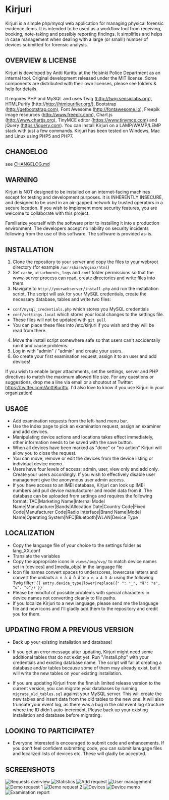 # Kirjuri
Kirjuri is a simple php/mysql web application for managing physical forensic evidence items. It is intended to be used as a workflow tool from receiving, booking, note-taking and possibly reporting findings. It simplifies and helps in case management when dealing with a large (or small!) number of devices submitted for forensic analysis.

OVERVIEW & LICENSE
------------

Kirjuri is developed by Antti Kurittu at the Helsinki Police Department as an internal tool. Original development released under the MIT license. Some components are distributed with their own licenses, please see folders & help for details.

It requires PHP and MySQL and uses Twig (http://twig.sensiolabs.org), HTMLPurify (http://http://htmlpurifier.org/), Bootstrap (http://getbootstrap.com), Font Awesome (http://fontawesome.io), Freepik image resources (http://www.freepik.com), Chart.js (http://www.chartjs.org), TinyMCE editor (https://www.tinymce.com) and jQuery (https://jquery.com). You can install Kirjuri on a LAMP/WAMP/LEMP stack with just a few commands. Kirjuri has been tested on Windows, Mac and Linux using PHP5 and PHP7.

CHANGELOG
------------

see [CHANGELOG.md](CHANGELOG.md)

WARNING
------------

Kirjuri is NOT designed to be installed on an internet-facing machines except for testing and development purposes. It is INHERENTLY INSECURE, and designed to be used in an air-gapped network by trusted operators in a secure location. If you wish to implement more security features, you are welcome to collaborate with this project.

Familiarize yourself with the software prior to installing it into a production environment. The developers accept no liability on security incidents following from the use of this software. The software is provided as-is.

INSTALLATION
------------

1. Clone the repository to your server and copy the files to your webroot directory (for example ```/usr/share/nginx/html```)
2. Set ```cache```, ```attachments```, ```logs``` and ```conf``` folder permissions so that the www-server process can read, create directories and write files into them.
3. Navigate to ```http://yourwebserver/install.php``` and run the installation script. The script will ask for your MySQL credentials, create the necessary database, tables and write two files:
  * ```conf/mysql_credentials.php``` which stores you MySQL credentials
  * ```conf/settings.local``` which stores your local changes to the settings file.
  * These files will not be updated with ```git pull```
  * You can place these files into /etc/kirjuri if you wish and they will be read from there.
4. Move the install script somewhere safe so that users can't accidentally run it and cause problems.
5. Log in with "admin" / "admin" and create your users.
6. Go create your first examination request, assign it to an user and add devices!

If you wish to enable larger attachments, set the settings, server and PHP directives to match the maximum allowed file size.
For any questions or suggestions, drop me a line via email or a shoutout at Twitter: https://twitter.com/AnttiKurittu. I'd also love to know if you use Kirjuri in your organization!

USAGE
------------

* Add examination requests from the left-hand menu bar.
* Use the index page to pick an examination request, assign an examiner and add devices.
* Manipulating device actions and locations takes effect immediately, other information needs to be saved with the save button.
* When all devices have been marked as "done" or "no action" Kirjuri will allow you to close the request.
* You can move, remove or edit the devices from the device listing or individual device memo.
* Users have four levels of access; admin, user, view only and add only. Create your users accordingly. If you wish to effectively disable user management give the anonymous user admin access.
* If you have access to an IMEI database, Kirjuri can look up IMEI numbers and pull device manufacturer and model data from it. The database can be uploaded from settings and requires the following format: TAC|Marketing Name|Internal Model Name|Manufacturer|Bands|Allocation Date|Country Code|Fixed Code|Manufacturer Code|Radio Interface|Brand Name|Model Name|Operating System|NFC|Bluetooth|WLAN|Device Type

LOCALIZATION
------------
* Copy the language file of your choice to the settings folder as lang_XX.conf
* Translate the variables
* Copy the appropriate icons in ```views/img/svg/``` to match device names set in [devices] and [media_objs] in the language file
* Icon file names convert spaces to underscores, lowercase letters and convert the umlauts ```ä ö å Ä Ö Å``` to ```a o a A O A```: using the following Twig filter: ```{{ entry.device_type|lower|replace({" ": "_", "ä": "a", "ö": "o"}) }}```
* Please be mindful of possible problems with special characters in device names not converting cleanly to file paths.
* If you localize Kirjuri to a new language, please send me the language file and new icons and I'll gladly add them to the repository and credit you for them.

UPDATING FROM A PREVIOUS VERSION
------------

* Back up your existing installation and database!

* If you get an error message after updating, Kirjuri might need some additional tables that do not exist yet. Run "/install.php" with your credentials and existing database name. The script will fail at creating a database and/or tables because some of them may already exist, but it will write the new tables on your existing installation.

* If you are updating Kirjuri from the finnish limited release version to the current version, you can migrate your databases by running ```migrate_old_tables.sql``` against your MySQL server. This will create the new tables and insert data from the old tables to the new one. It will also truncate your event log, as there was a bug in the old event log structure where the ID didn't auto-increment. Please back up your existing installation and database before migrating.

LOOKING TO PARTICIPATE?
------------
* Everyone interested is encouraged to submit code and enhancements. If you don't feel confident submitting code, you can submit lanugage files and localized lists of devices etc. These will gladly be accepted.

SCREENSHOTS
------------

![Requests overview](https://github.com/AnttiKurittu/kirjuri/blob/master/conf/screenshots/1.png)
![Statistics](https://github.com/AnttiKurittu/kirjuri/blob/master/conf/screenshots/2.png)
![Add request](https://github.com/AnttiKurittu/kirjuri/blob/master/conf/screenshots/3.png)
![User management](https://github.com/AnttiKurittu/kirjuri/blob/master/conf/screenshots/4.png)
![Demo request 1](https://github.com/AnttiKurittu/kirjuri/blob/master/conf/screenshots/5.png)
![Demo request 2](https://github.com/AnttiKurittu/kirjuri/blob/master/conf/screenshots/6.png)
![Devices](https://github.com/AnttiKurittu/kirjuri/blob/master/conf/screenshots/7.png)
![Device memo](https://github.com/AnttiKurittu/kirjuri/blob/master/conf/screenshots/8.png)
![Examination report](https://github.com/AnttiKurittu/kirjuri/blob/master/conf/screenshots/9.png)
